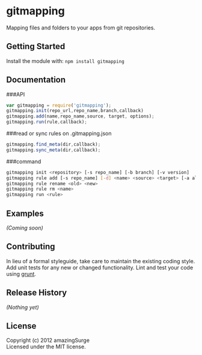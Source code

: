 # gitmapping

Mapping files and folders to your apps from git repositories.

## Getting Started
Install the module with: `npm install gitmapping`

## Documentation
###API 
```javascript
var gitmapping = require('gitmapping');
gitmapping.init(repo_url,repo_name,branch,callback)
gitmapping.add(name,repo_name,source, target, options);
gitmapping.run(rule,callback);
```
###read or sync rules on .gitmapping.json
```javascript
gitmapping.find_meta(dir,callback);
gitmapping.sync_meta(dir,callback);
```
###command
```bash
gitmapping init <repository> [-s repo_name] [-b branch] [-v version]   
gitmapping rule add [-s repo_name] [-d] <name> <source> <target> [-a allow] [-i ignore]  
gitmapping rule rename <old> <new>  
gitmapping rule rm <name>  
gitmapping run <rule>
```


## Examples
_(Coming soon)_

## Contributing
In lieu of a formal styleguide, take care to maintain the existing coding style. Add unit tests for any new or changed functionality. Lint and test your code using [grunt](https://github.com/cowboy/grunt).

## Release History
_(Nothing yet)_

## License
Copyright (c) 2012 amazingSurge  
Licensed under the MIT license.
